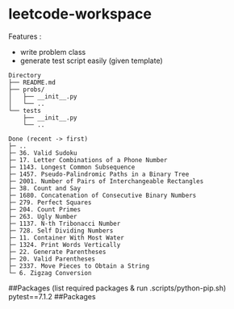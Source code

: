 # leetcode-workspace

Features :

- write problem class
- generate test script easily (given template)

```
Directory
├── README.md
├── probs/
│   ├── __init__.py
│   └── ..
└── tests
    ├── __init__.py
    └── ..
```

```
Done (recent -> first)
├─ ..
├─ 36. Valid Sudoku
├─ 17. Letter Combinations of a Phone Number
├─ 1143. Longest Common Subsequence
├─ 1457. Pseudo-Palindromic Paths in a Binary Tree
├─ 2001. Number of Pairs of Interchangeable Rectangles
├─ 38. Count and Say
├─ 1680. Concatenation of Consecutive Binary Numbers
├─ 279. Perfect Squares
├─ 204. Count Primes
├─ 263. Ugly Number
├─ 1137. N-th Tribonacci Number
├─ 728. Self Dividing Numbers
├─ 11. Container With Most Water
├─ 1324. Print Words Vertically
├─ 22. Generate Parentheses
├─ 20. Valid Parentheses
├─ 2337. Move Pieces to Obtain a String
└─ 6. Zigzag Conversion
```

##Packages (list required packages & run .scripts/python-pip.sh)
pytest==7.1.2
##Packages
